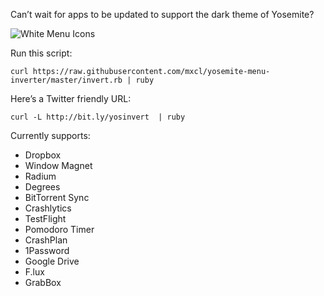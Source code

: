 Can’t wait for apps to be updated to support the dark theme of Yosemite?

![White Menu Icons](http://methylblue.com/junk/yosinvert.png)

Run this script:

    curl https://raw.githubusercontent.com/mxcl/yosemite-menu-inverter/master/invert.rb | ruby

Here’s a Twitter friendly URL:

    curl -L http://bit.ly/yosinvert  | ruby

Currently supports:

* Dropbox
* Window Magnet
* Radium
* Degrees
* BitTorrent Sync
* Crashlytics
* TestFlight
* Pomodoro Timer
* CrashPlan
* 1Password
* Google Drive
* F.lux
* GrabBox
